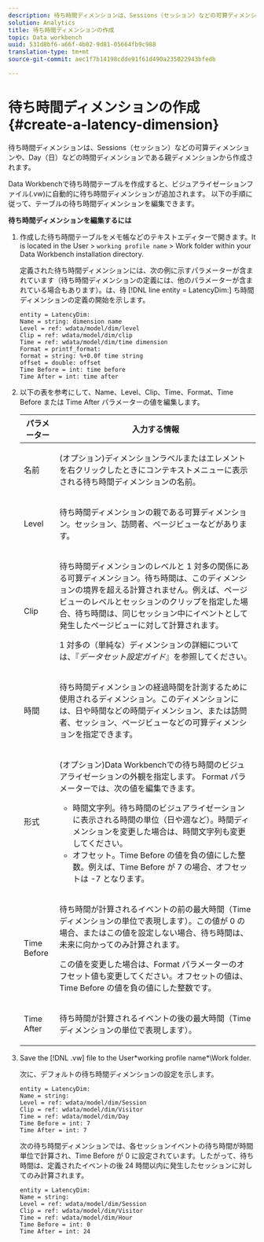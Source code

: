 ```yaml
---
description: 待ち時間ディメンションは、Sessions（セッション）などの可算ディメンションや、Day（日）などの時間ディメンションである親ディメンションから作成されます。
solution: Analytics
title: 待ち時間ディメンションの作成
topic: Data workbench
uuid: 531d8bf6-a66f-4b02-9d81-05664fb9c988
translation-type: tm+mt
source-git-commit: aec1f7b14198cdde91f61d490a235022943bfedb

---
```



# 待ち時間ディメンションの作成{#create-a-latency-dimension}

待ち時間ディメンションは、Sessions（セッション）などの可算ディメンションや、Day（日）などの時間ディメンションである親ディメンションから作成されます。

Data Workbenchで待ち時間テーブルを作成すると、ビジュアライゼーションファイル(.vw)に自動的に待ち時間ディメンションが追加されます。 以下の手順に従って、テーブルの待ち時間ディメンションを編集できます。

**待ち時間ディメンションを編集するには**

1. 作成した待ち時間テーブルをメモ帳などのテキストエディターで開きます。It is located in the User > `working profile name` > Work folder within your Data Workbench installation directory.

   定義された待ち時間ディメンションには、次の例に示すパラメーターが含まれています（待ち時間ディメンションの定義には、他のパラメーターが含まれている場合もあります）。は、待 [!DNL line entity = LatencyDim:] ち時間ディメンションの定義の開始を示します。

   ```
   entity = LatencyDim:
   Name = string: dimension name
   Level = ref: wdata/model/dim/level
   Clip = ref: wdata/model/dim/clip
   Time = ref: wdata/model/dim/time dimension
   Format = printf_format: 
   format = string: %+0.0f time string
   offset = double: offset
   Time Before = int: time before
   Time After = int: time after
   ```

1. 以下の表を参考にして、Name、Level、Clip、Time、Format、Time Before または Time After パラメーターの値を編集します。

   <table id="table_13DF30B8B7314F118D0ED5DF9EA70B9B"> 
   <thead> 
   <tr> 
      <th colname="col1" class="entry"> パラメーター </th> 
      <th colname="col2" class="entry"> 入力する情報 </th> 
   </tr> 
   </thead>
   <tbody> 
   <tr> 
      <td colname="col1"> <p>名前 </p> </td> 
      <td colname="col2"> <p>(オプション)ディメンションラベルまたはエレメントを右クリックしたときにコンテキストメニューに表示される待ち時間ディメンションの名前。 </p> </td> 
   </tr> 
   <tr> 
      <td colname="col1"> <p>Level </p> </td> 
      <td colname="col2"> <p>待ち時間ディメンションの親である可算ディメンション。セッション、訪問者、ページビューなどがあります。 </p> </td> 
   </tr> 
   <tr> 
      <td colname="col1"> <p>Clip </p> </td> 
      <td colname="col2"> <p>待ち時間ディメンションのレベルと 1 対多の関係にある可算ディメンション。待ち時間は、このディメンションの境界を超える計算されません。例えば、ページビューのレベルとセッションのクリップを指定した場合、待ち時間は、同じセッション中にイベントとして発生したページビューに対して計算されます。 </p> <p>1 対多の（単純な）ディメンションの詳細については、『<i>データセット設定ガイド</i>』を参照してください。 </p> </td> 
   </tr> 
   <tr> 
      <td colname="col1"> <p>時間 </p> </td> 
      <td colname="col2"> <p>待ち時間ディメンションの経過時間を計測するために使用されるディメンション。このディメンションには、日や時間などの時間ディメンション、または訪問者、セッション、ページビューなどの可算ディメンションを指定できます。 </p> </td> 
   </tr> 
   <tr> 
      <td colname="col1"> 形式 </td> 
      <td colname="col2"> <p>(オプション)Data Workbenchでの待ち時間のビジュアライゼーションの外観を指定します。 Format パラメーターでは、次の値を編集できます。 
      <ul id="ul_ABF4C17BDE2E4F6C9CBDD933674DE861"> 
         <li id="li_5ED6A7267C81444983AF8507ADC6A5AB">時間文字列。待ち時間のビジュアライゼーションに表示される時間の単位（日や週など）。時間ディメンションを変更した場合は、時間文字列も変更してください。 </li> 
         <li id="li_E3B517ECE1494221AAE90455CC0AAB42">オフセット。Time Before の値を負の値にした整数。例えば、Time Before が 7 の場合、オフセットは -7 となります。 </li> 
      </ul> </p> </td> 
   </tr> 
   <tr> 
      <td colname="col1"> <p>Time Before </p> </td> 
      <td colname="col2"> <p>待ち時間が計算されるイベントの前の最大時間（Time ディメンションの単位で表現します）。この値が 0 の場合、またはこの値を設定しない場合、待ち時間は、未来に向かってのみ計算されます。 </p> <p>この値を変更した場合は、Format パラメーターのオフセット値も変更してください。オフセットの値は、Time Before の値を負の値にした整数です。 </p> </td> 
   </tr> 
   <tr> 
      <td colname="col1"> <p>Time After </p> </td> 
      <td colname="col2"> <p>待ち時間が計算されるイベントの後の最大時間（Time ディメンションの単位で表現します）。 </p> </td> 
   </tr> 
   </tbody> 
   </table>

1. Save the [!DNL .vw] file to the User\*working profile name*\Work folder.

   次に、デフォルトの待ち時間ディメンションの設定を示します。

   ```
   entity = LatencyDim:
   Name = string: 
   Level = ref: wdata/model/dim/Session
   Clip = ref: wdata/model/dim/Visitor
   Time = ref: wdata/model/dim/Day
   Time Before = int: 7
   Time After = int: 7
   ```

   次の待ち時間ディメンションでは、各セッションイベントの待ち時間が時間単位で計算され、Time Before が 0 に設定されています。したがって、待ち時間は、定義されたイベントの後 24 時間以内に発生したセッションに対してのみ計算されます。

   ```
   entity = LatencyDim:
   Name = string:
   Level = ref: wdata/model/dim/Session
   Clip = ref: wdata/model/dim/Visitor
   Time = ref: wdata/model/dim/Hour
   Time Before = int: 0
   Time After = int: 24
   ```
